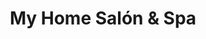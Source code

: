 ---
title: "My Home Salón & Spa"
url: /urbanizacion-nuevo-lourdes/my-home-salon-y-spa/
shop: cosméticos
---